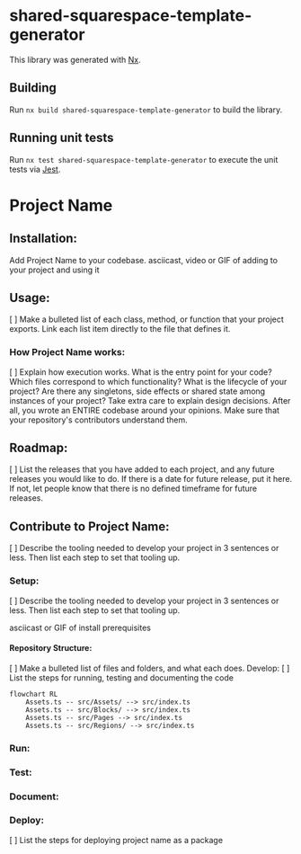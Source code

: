 # shared-squarespace-template-generator

This library was generated with [Nx](https://nx.dev).

## Building

Run `nx build shared-squarespace-template-generator` to build the library.

## Running unit tests

Run `nx test shared-squarespace-template-generator` to execute the unit tests via [Jest](https://jestjs.io).

# Project Name

<!--
Add a banner image and badges

see: https://towardsdatascience.com/how-to-write-an-awesome-readme-68bf4be91f8b
-->

<!-- link to your reader to your repository's bug page, and let them know if you're open to contributions -->

## Installation:

Add Project Name to your codebase.
asciicast, video or GIF of adding to your project and using it

## Usage:

[ ] Make a bulleted list of each class, method, or function that your project exports. Link each list item directly to the file that defines it.

### How Project Name works:

[ ] Explain how execution works. What is the entry point for your code? Which files correspond to which functionality? What is the lifecycle of your project? Are there any singletons, side effects or shared state among instances of your project? Take extra care to explain design decisions. After all, you wrote an ENTIRE codebase around your opinions. Make sure that your repository's contributors understand them.

## Roadmap:

[ ] List the releases that you have added to each project, and any future releases you would like to do. If there is a date for future release, put it here. If not, let people know that there is no defined timeframe for future releases.

## Contribute to Project Name:

[ ] Describe the tooling needed to develop your project in 3 sentences or less. Then list each step to set that tooling up.

### Setup:

[ ] Describe the tooling needed to develop your project in 3 sentences or less. Then list each step to set that tooling up.

asciicast or GIF of install prerequisites

#### Repository Structure:

[ ] Make a bulleted list of files and folders, and what each does. Develop:
[ ] List the steps for running, testing and documenting the code

```mermaid
flowchart RL
    Assets.ts -- src/Assets/ --> src/index.ts
    Assets.ts -- src/Blocks/ --> src/index.ts
    Assets.ts -- src/Pages --> src/index.ts
    Assets.ts -- src/Regions/ --> src/index.ts

```

### Run:

### Test:

### Document:

### Deploy:

[ ] List the steps for deploying project name as a package